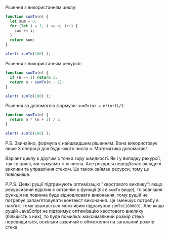Рішення з використанням циклу:

```js run
function sumTo(n) {
  let sum = 0;
  for (let i = 1; i <= n; i++) {
    sum += i;
  }
  return sum;
}

alert( sumTo(100) );
```

Рішення з використанням рекурсії:

```js run
function sumTo(n) {
  if (n == 1) return 1;
  return n + sumTo(n - 1);
}

alert( sumTo(100) );
```

Рішення за допомогою формули: `sumTo(n) = n*(n+1)/2`:

```js run
function sumTo(n) {
  return n * (n + 1) / 2;
}

alert( sumTo(100) );
```

P.S. Звичайно, формула є найшвидшим рішенням. Вона використовує лише 3 операції для будь-якого числа `n`. Математика допомагає!

Варіант циклу є другим з точки зору швидкості. Як і у випадку рекурсії, так і в циклі, ми сумуємо ті ж числа. Але рекурсія передбачає вкладені виклики та управління стеком. Це також займає ресурси, тому це повільніше.

P.P.S. Деякі рущії підтримують оптимізацію "хвостового виклику": якщо рекурсивний відклик є останнім у функції (як в `sumTo` вище), то зовнішня функція не повинна буде відновлювати виконання, тому рущій не потребує запам’ятовувати контекст виконання. Це зменшує потребу в пам’яті, тому вважається можливим підрахунок `sumTo(100000)`. Але якщо рущій JavaScript не підтримує оптимізацію хвостового виклику (більшість з них), то буде помилка: максимальний розмір стека перевищиться, оскільки зазвичай є обмеження на загальний розмір стека.
